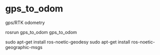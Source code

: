 # gps_to_odom
gps/RTK odometry

rosrun gps_to_odom gps_to_odom


sudo apt-get install ros-noetic-geodesy
 sudo apt-get install ros-noetic-geographic-msgs
